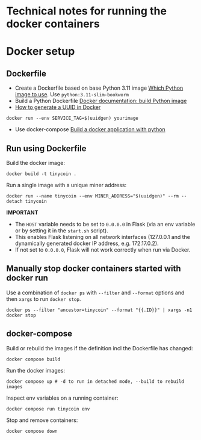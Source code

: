 # Technical notes for running the docker containers

# Docker setup

## Dockerfile

-   Create a Dockerfile based on base Python 3.11 image [Which Python image to use](https://pythonspeed.com/articles/base-image-python-docker-images/). Use `python:3.11-slim-bookworm`
-   Build a Python Dockerfile [Docker documentation: build Python image](https://docs.docker.com/language/python/build-images/)
-   [How to generate a UUID in Docker](https://stackoverflow.com/questions/50041750/how-to-make-a-docker-environment-variable-value-to-get-a-random-id)

```shell
docker run --env SERVICE_TAG=$(uuidgen) yourimage
```

-   Use docker-compose [Build a docker application with python](https://www.programonaut.com/build-a-docker-application-with-python-example/)

## Run using Dockerfile

Build the docker image:

```shell
docker build -t tinycoin .
```

Run a single image with a unique miner address:

```shell
docker run --name tinycoin --env MINER_ADDRESS="$(uuidgen)" --rm --detach tinycoin
```

**IMPORTANT**

-   The `HOST` variable needs to be set to `0.0.0.0` in Flask (via an env variable or by setting it in the `start.sh` script).
-   This enables Flask listening on all network interfaces (127.0.0.1 and the dynamically generated docker IP address, e.g. 172.17.0.2).
-   If not set to `0.0.0.0`, Flask will not work correctly when run via Docker.

## Manually stop docker containers started with docker run

Use a combination of `docker ps` with `--filter` and `--format` options and then `xargs` to run `docker stop`.

```shell
docker ps --filter "ancestor=tinycoin" --format "{{.ID}}" | xargs -n1 docker stop
```

## docker-compose

Build or rebuild the images if the definition incl the Dockerfile has changed:

```shell
docker compose build
```

Run the docker images:

```shell
docker compose up # -d to run in detached mode, --build to rebuild images
```

Inspect env variables on a running container:

```shell
docker compose run tinycoin env
```

Stop and remove containers:

```shell
docker compose down
```
